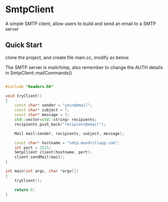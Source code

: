 # SmtpClient
A simple SMTP client, allow users to build and send an email to a SMTP server

## Quick Start
clone the project, and create file main.cc, modify as below. 

The SMTP server is mailchimp, also remember to change the AUTH details in SmtpClient::mailCommands() 

```c++

#include "headers.hh"

void tryClient()
{
    const char* sender = "your@email";
    const char* subject = ?;
    const char* message = ?;
    std::vector<std::string> recipients;
    recipients.push_back("recipient@email");

    Mail mail(sender, recipients, subject, message);

    const char* hostname = "smtp.mandrillapp.com";
    int port = 2525;
    SmtpClient client(hostname, port);
    client.sendMail(mail);
}

int main(int argc, char *argv[])
{
    tryClient();

    return 0;
}

```
